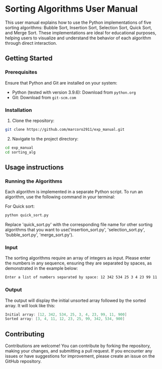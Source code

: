 # Sorting Algorithms User Manual
This user manual explains how to use the Python implementations of five sorting algorithms: Bubble Sort, Insertion Sort, Selection Sort, Quick Sort, and Merge Sort. These implementations are ideal for educational purposes, helping users to visualize and understand the behavior of each algorithm through direct interaction.
## Getting Started
### Prerequisites
Ensure that Python and Git are installed on your system:
- Python (tested with version 3.9.6): Download from ``` python.org ```
- Git: Download from ```git-scm.com```
### Installation
1. Clone the repository:
```bash
git clone https://github.com/marcoro2911/exp_manual.git
```
2. Navigate to the project directory:
```bash
cd exp_manual
cd sorting_alg
```
## Usage instructions 
### Running the Algorithms
Each algorithm is implemented in a separate Python script. To run an algorithm, use the following command in your terminal:

For Quick sort:
```bash
python quick_sort.py
```
Replace 'quick_sort.py' with the corresponding file name for other sorting algorithms that you want to use('insertion_sort.py', 'selection_sort.py', 'bubble_sort.py', 'merge_sort.py').
### Input
The sorting algorithms require an array of integers as input. Please enter the numbers in any sequence, ensuring they are separated by spaces, as demonstrated in the example below:

```bash
Enter a list of numbers separated by space: 12 342 534 25 3 4 23 99 11 900
```
### Output
The output will display the initial unsorted array followed by the sorted array. It will look like this:

```c
Initial array: [12, 342, 534, 25, 3, 4, 23, 99, 11, 900]
Sorted array: [3, 4, 11, 12, 23, 25, 99, 342, 534, 900]
```
## Contributing
Contributions are welcome! You can contribute by forking the repository, making your changes, and submitting a pull request. If you encounter any issues or have suggestions for improvement, please create an issue on the GitHub repository.
